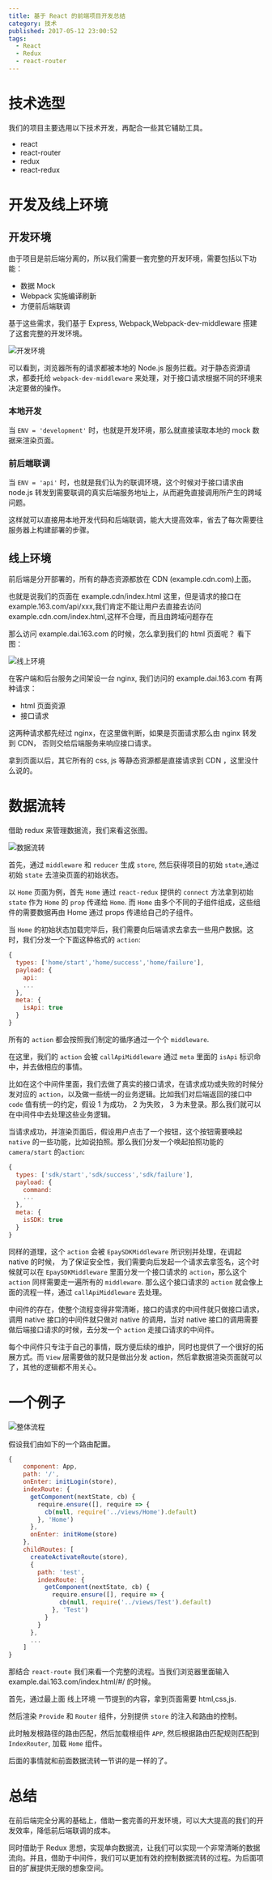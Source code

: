 ```yaml
---
title: 基于 React 的前端项目开发总结
category: 技术
published: 2017-05-12 23:00:52
tags:
  - React
  - Redux
  - react-router
---
```


# 技术选型

我们的项目主要选用以下技术开发，再配合一些其它辅助工具。

- react
- react-router
- redux
- react-redux

# 开发及线上环境

## 开发环境

由于项目是前后端分离的，所以我们需要一套完整的开发环境，需要包括以下功能：

- 数据 Mock
- Webpack 实施编译刷新
- 方便前后端联调

基于这些需求，我们基于 Express, Webpack,Webpack-dev-middleware 搭建了这套完整的开发环境。

![开发环境](/imgs/react-base-project-summary/dev-env.png)

可以看到，浏览器所有的请求都被本地的 Node.js 服务拦截。对于静态资源请求，都委托给 `webpack-dev-middleware` 来处理，对于接口请求根据不同的环境来决定要做的操作。

### 本地开发

当 `ENV = 'development'` 时，也就是开发环境，那么就直接读取本地的 mock 数据来渲染页面。

### 前后端联调

当 `ENV = 'api'` 时，也就是我们认为的联调环境，这个时候对于接口请求由 node.js 转发到需要联调的真实后端服务地址上，从而避免直接调用所产生的跨域问题。

这样就可以直接用本地开发代码和后端联调，能大大提高效率，省去了每次需要往服务器上构建部署的步骤。

## 线上环境

<!--more-->

前后端是分开部署的，所有的静态资源都放在 CDN (example.cdn.com)上面。

也就是说我们的页面在 example.cdn/index.html 这里，但是请求的接口在 example.163.com/api/xxx,我们肯定不能让用户去直接去访问 example.cdn.com/index.html,这样不合理，而且由跨域问题存在

那么访问 example.dai.163.com 的时候，怎么拿到我们的 html 页面呢？
看下图：

![线上环境](/imgs/react-base-project-summary/online.png)

在客户端和后台服务之间架设一台 nginx, 我们访问的 example.dai.163.com 有两种请求：

- html 页面资源
- 接口请求

这两种请求都先经过 nginx，在这里做判断，如果是页面请求那么由 nginx 转发到 CDN， 否则交给后端服务来响应接口请求。

拿到页面以后，其它所有的 css, js 等静态资源都是直接请求到 CDN ，这里没什么说的。

# 数据流转

借助 redux 来管理数据流，我们来看这张图。

![数据流转](/imgs/react-base-project-summary/data-flow.png)

首先，通过 `middleware` 和 `reducer` 生成 `store`, 然后获得项目的初始 `state`,通过初始 `state` 去渲染页面的初始状态。

以 `Home` 页面为例，首先 `Home` 通过 `react-redux` 提供的 `connect` 方法拿到初始 `state` 作为 `Home` 的 `prop` 传递给 `Home`. 而 `Home` 由多个不同的子组件组成，这些组件的需要数据再由 Home 通过 props 传递给自己的子组件。

当 `Home` 的初始状态加载完毕后，我们需要向后端请求去拿去一些用户数据。这时，我们分发一个下面这种格式的 `action`:

```js
{
  types: ['home/start','home/success','home/failure'],
  payload: {
    api:
    ...
  },
  meta: {
    isApi: true
  }
}
```

所有的 `action` 都会按照我们制定的循序通过一个个 `middleware`.

在这里，我们的 `action` 会被 `callApiMiddleware` 通过 `meta` 里面的 `isApi` 标识命中，并去做相应的事情。

比如在这个中间件里面，我们去做了真实的接口请求，在请求成功或失败的时候分发对应的 `action`，以及做一些统一的业务逻辑。比如我们对后端返回的接口中 `code` 值有统一的约定，假设 1 为成功， 2 为失败， 3 为未登录。那么我们就可以在中间件中去处理这些业务逻辑。

当请求成功，并渲染页面后，假设用户点击了一个按钮，这个按钮需要唤起 `native` 的一些功能，比如说拍照。那么我们分发一个唤起拍照功能的 `camera/start` 的`action`:

```js
{
  types: ['sdk/start','sdk/success','sdk/failure'],
  payload: {
    command:
    ...
  },
  meta: {
    isSDK: true
  }
}
```

同样的道理，这个 `action` 会被 `EpaySDKMiddleware` 所识别并处理，在调起 native 的时候， 为了保证安全性，我们需要向后发起一个请求去拿签名，这个时候就可以在 `EpaySDKMiddleware` 里面分发一个接口请求的 `action`，那么这个 `action` 同样需要走一遍所有的 `middleware`. 那么这个接口请求的 `action` 就会像上面的流程一样，通过 `callApiMiddleware` 去处理。

中间件的存在，使整个流程变得非常清晰，接口的请求的中间件就只做接口请求，调用 native 接口的中间件就只做对 native 的调用，当对 native 接口的调用需要做后端接口请求的时候，去分发一个 `action` 走接口请求的中间件。

每个中间件只专注于自己的事情，既方便后续的维护，同时也提供了一个很好的拓展方式。而 `View` 层需要做的就只是做出分发 action，然后拿数据渲染页面就可以了，其他的逻辑都不用关心。

# 一个例子

![整体流程](/imgs/react-base-project-summary/overall-process.png)

假设我们由如下的一个路由配置。

```js
{
    component: App,
    path: '/',
    onEnter: initLogin(store),
    indexRoute: {
      getComponent(nextState, cb) {
        require.ensure([], require => {
          cb(null, require('../views/Home').default)
        }, 'Home')
      },
      onEnter: initHome(store)
    },
    childRoutes: [
      createActivateRoute(store),
      {
        path: 'test',
        indexRoute: {
          getComponent(nextState, cb) {
            require.ensure([], require => {
              cb(null, require('../views/Test').default)
            }, 'Test')
          }
        }
      },
      ...
    ]
}
```

那结合 `react-route` 我们来看一个完整的流程。当我们浏览器里面输入 example.dai.163.com/index.html/#/ 的时候。

首先，通过最上面 线上环境 一节提到的内容，拿到页面需要 html,css,js.

然后渲染 `Provide` 和 `Router` 组件，分别提供 `store` 的注入和路由的控制。

此时触发根路径的路由匹配，然后加载根组件 `APP`, 然后根据路由匹配规则匹配到 `IndexRouter`, 加载 `Home` 组件。

后面的事情就和前面数据流转一节讲的是一样的了。

# 总结

在前后端完全分离的基础上，借助一套完善的开发环境，可以大大提高的我们的开发效率，降低前后端联调的成本。

同时借助于 Redux 思想，实现单向数据流，让我们可以实现一个非常清晰的数据流向。并且，借助于中间件，我们可以更加有效的控制数据流转的过程。为后面项目的扩展提供无限的想象空间。

